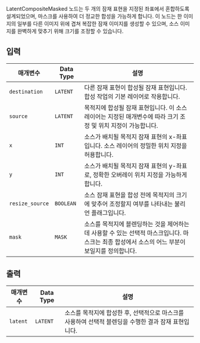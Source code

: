 
LatentCompositeMasked 노드는 두 개의 잠재 표현을 지정된 좌표에서 혼합하도록 설계되었으며, 마스크를 사용하여 더 정교한 합성을 가능하게 합니다. 이 노드는 한 이미지의 일부를 다른 이미지 위에 겹쳐 복잡한 잠재 이미지를 생성할 수 있으며, 소스 이미지를 완벽하게 맞추기 위해 크기를 조정할 수 있습니다.

## 입력

| 매개변수 | Data Type | 설명 |
|-----------|-------------|-------------|
| `destination` | `LATENT`    | 다른 잠재 표현이 합성될 잠재 표현입니다. 합성 작업의 기본 레이어로 작용합니다. |
| `source` | `LATENT`    | 목적지에 합성될 잠재 표현입니다. 이 소스 레이어는 지정된 매개변수에 따라 크기 조정 및 위치 지정이 가능합니다. |
| `x` | `INT`       | 소스가 배치될 목적지 잠재 표현의 x-좌표입니다. 소스 레이어의 정밀한 위치 지정을 허용합니다. |
| `y` | `INT`       | 소스가 배치될 목적지 잠재 표현의 y-좌표로, 정확한 오버레이 위치 지정을 가능하게 합니다. |
| `resize_source` | `BOOLEAN` | 소스 잠재 표현을 합성 전에 목적지의 크기에 맞추어 조정할지 여부를 나타내는 불리언 플래그입니다. |
| `mask` | `MASK`     | 소스를 목적지에 블렌딩하는 것을 제어하는 데 사용할 수 있는 선택적 마스크입니다. 마스크는 최종 합성에서 소스의 어느 부분이 보일지를 정의합니다. |

## 출력

| 매개변수 | Data Type | 설명 |
|-----------|-------------|-------------|
| `latent`  | `LATENT`    | 소스를 목적지에 합성한 후, 선택적으로 마스크를 사용하여 선택적 블렌딩을 수행한 결과 잠재 표현입니다. |
